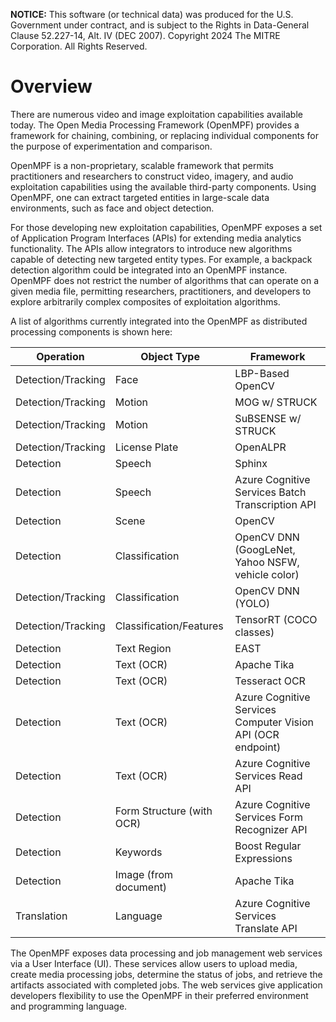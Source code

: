 **NOTICE:** This software (or technical data) was produced for the U.S. Government under contract, and is subject to the
Rights in Data-General Clause 52.227-14, Alt. IV (DEC 2007). Copyright 2024 The MITRE Corporation. All Rights Reserved.

# Overview

There are numerous video and image exploitation capabilities available today. The Open Media Processing Framework (OpenMPF) provides a framework for chaining, combining, or replacing individual components for the purpose of experimentation and comparison.

OpenMPF is a non-proprietary, scalable framework that permits practitioners and researchers to construct video, imagery, and audio exploitation capabilities using the available third-party components. Using OpenMPF, one can extract targeted entities in large-scale data environments, such as face and object detection.

For those developing new exploitation capabilities, OpenMPF exposes a set of Application Program Interfaces (APIs) for extending media analytics functionality. The APIs allow integrators to introduce new algorithms capable of detecting new targeted entity types. For example, a backpack detection algorithm could be integrated into an OpenMPF instance. OpenMPF does not restrict the number of algorithms that can operate on a given media file, permitting researchers, practitioners, and developers to explore arbitrarily complex composites of exploitation algorithms.

A list of algorithms currently integrated into the OpenMPF as distributed processing components is shown here:

| **Operation** | **Object Type** | **Framework**
|  --- | --- | ---
| Detection/Tracking | Face | LBP-Based OpenCV
| Detection/Tracking | Motion | MOG w/ STRUCK
| Detection/Tracking | Motion | SuBSENSE w/ STRUCK
| Detection/Tracking | License Plate | OpenALPR
| Detection | Speech | Sphinx
| Detection | Speech | Azure Cognitive Services Batch Transcription API
| Detection | Scene | OpenCV
| Detection | Classification | OpenCV DNN (GoogLeNet, Yahoo NSFW, vehicle color)
| Detection/Tracking | Classification | OpenCV DNN (YOLO)
| Detection/Tracking | Classification/Features | TensorRT (COCO classes)
| Detection | Text Region | EAST
| Detection | Text (OCR) | Apache Tika
| Detection | Text (OCR) | Tesseract OCR
| Detection | Text (OCR) | Azure Cognitive Services Computer Vision API (OCR endpoint)
| Detection | Text (OCR) | Azure Cognitive Services Read API
| Detection | Form Structure (with OCR) | Azure Cognitive Services Form Recognizer API
| Detection | Keywords | Boost Regular Expressions
| Detection | Image (from document) | Apache Tika
| Translation | Language | Azure Cognitive Services Translate API

The OpenMPF exposes data processing and job management web services via a User Interface (UI). These services allow users to upload media, create media processing jobs, determine the status of jobs, and retrieve the artifacts associated with completed jobs. The web services give application developers flexibility to use the OpenMPF in their preferred environment and programming language.
